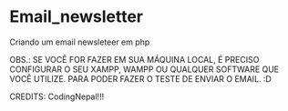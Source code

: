 # Email_newsletter
 Criando um email newsleteer em php
 
 OBS.: SE VOCÊ FOR FAZER EM SUA MÁQUINA LOCAL, É PRECISO CONFIGURAR O SEU XAMPP, WAMPP OU QUALQUER SOFTWARE QUE VOCÊ UTILIZE. PARA PODER FAZER O TESTE DE ENVIAR O EMAIL. :D
 
 
 CREDITS: CodingNepal!!!
